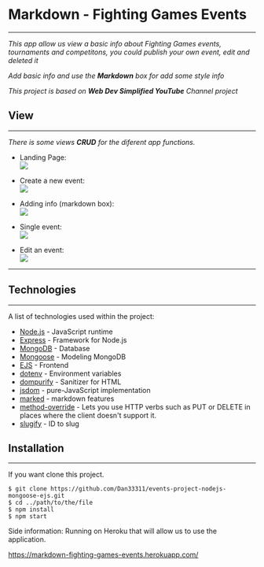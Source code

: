 # Markdown - Fighting Games Events
***
_This app allow us view a basic info about Fighting Games events, tournaments and competitons, you could publish your own event, edit and deleted it_

_Add basic info and use the **Markdown** box for add some style info_

_This project is based on **Web Dev Simplified YouTube** Channel project_


## View
***
_There is some views **CRUD** for the diferent app functions._
* Landing Page:<br>
![](images/1.jpg)

* Create a new event:<br>
![](images/2.jpg)

* Adding info (markdown box):<br>
![](images/3.jpg)

* Single event:<br>
![](images/4.jpg)

* Edit an event:<br>
![](images/5.jpg)

***

## Technologies
***
A list of technologies used within the project:
* [Node.js](https://nodejs.org/es/) - JavaScript runtime
* [Express](https://expressjs.com/) - Framework for Node.js
* [MongoDB](https://www.mongodb.com/) - Database
* [Mongoose](https://mongoosejs.com/) - Modeling MongoDB
* [EJS](https://github.com/mde/ejs) - Frontend
* [dotenv](https://github.com/motdotla/dotenv#readme) - Environment variables 
* [dompurify](https://github.com/cure53/DOMPurify) - Sanitizer for HTML
* [jsdom](https://github.com/jsdom/jsdom#readme) - pure-JavaScript implementation
* [marked](https://marked.js.org/) - markdown features
* [method-override](https://github.com/expressjs/method-override#readme) - Lets you use HTTP verbs such as PUT or DELETE in places where the client doesn't support it.
* [slugify](https://github.com/simov/slugify) - ID to slug

## Installation
***
If you want clone this project. 
```
$ git clone https://github.com/Dan33311/events-project-nodejs-mongoose-ejs.git
$ cd ../path/to/the/file
$ npm install
$ npm start
```
Side information: Running on Heroku that will allow us to use the application.

https://markdown-fighting-games-events.herokuapp.com/